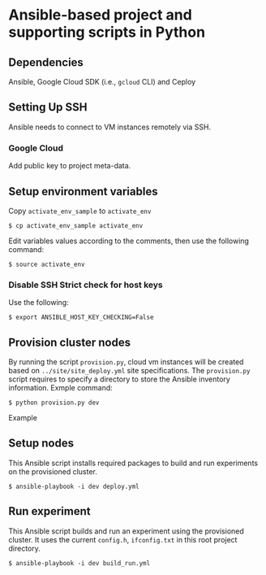 # Ansible-based project and supporting scripts in Python

## Dependencies
Ansible, Google Cloud SDK (i.e., `gcloud` CLI) and Ceploy

## Setting Up SSH
Ansible needs to connect to VM instances remotely via SSH. 

### Google Cloud
Add public key to project meta-data. 

## Setup environment variables
Copy `activate_env_sample` to `activate_env`

```shell script
$ cp activate_env_sample activate_env
```

Edit variables values according to the comments, then use the following command:
```shell script
$ source activate_env
```

### Disable SSH Strict check for host keys

Use the following: 
```shell script
$ export ANSIBLE_HOST_KEY_CHECKING=False
```

## Provision cluster nodes

By running the script `provision.py`, cloud vm instances will be created based on `../site/site_deploy.yml` site specifications.
The `provision.py` script requires to specify a directory to store the Ansible inventory information. 
Exmple command: 

```shell script
$ python provision.py dev
```

Example 

## Setup nodes 
This Ansible script installs required packages to build and run experiments on the provisioned cluster.

```shell script
$ ansible-playbook -i dev deploy.yml
```

## Run experiment 
This Ansible script builds and run an experiment using the provisioned cluster. It uses the current `config.h`, `ifconfig.txt` in this root project directory.   

```shell script
$ ansible-playbook -i dev build_run.yml
```